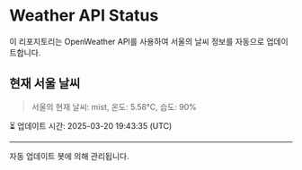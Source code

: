 
# Weather API Status

이 리포지토리는 OpenWeather API를 사용하여 서울의 날씨 정보를 자동으로 업데이트합니다.

## 현재 서울 날씨
> 서울의 현재 날씨: mist, 온도: 5.58°C, 습도: 90%

⏳ 업데이트 시간: 2025-03-20 19:43:35 (UTC)

---
자동 업데이트 봇에 의해 관리됩니다.
